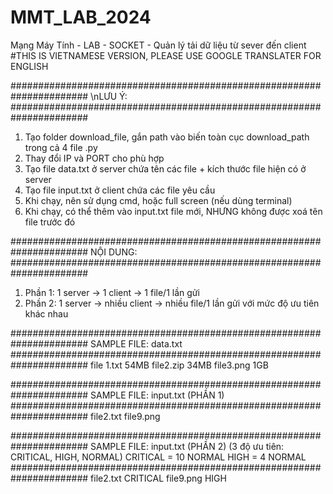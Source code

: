 # MMT_LAB_2024
Mạng Máy Tính - LAB - SOCKET - Quản lý tải dữ liệu từ sever đến client
#THIS IS VIETNAMESE VERSION, PLEASE USE GOOGLE TRANSLATER FOR ENGLISH


######################################################################
\nLƯU Ý:
######################################################################
1. Tạo folder download_file, gắn path vào biến toàn cục download_path trong cả 4 file .py
2. Thay đổi IP và PORT cho phù hợp
3. Tạo file data.txt ở server chứa tên các file + kích thước file hiện có ở server
4. Tạo file input.txt ở client chứa các file yêu cầu
5. Khi chạy, nên sử dụng cmd, hoặc full screen (nếu dùng terminal)
6. Khi chạy, có thể thêm vào input.txt file mới, NHƯNG không được xoá tên file trước đó



######################################################################
NỘI DUNG:
######################################################################
1. Phần 1: 1 server -> 1 client -> 1 file/1 lần gửi
2. Phần 2: 1 server -> nhiều client -> nhiều file/1 lần gửi với mức độ ưu tiên khác nhau



######################################################################
SAMPLE FILE: data.txt
######################################################################
file 1.txt 54MB
file2.zip 34MB
file3.png 1GB



######################################################################
SAMPLE FILE: input.txt (PHẦN 1)
######################################################################
file2.txt
file9.png



######################################################################
SAMPLE FILE: input.txt (PHẦN 2) (3 độ ưu tiên: CRITICAL, HIGH, NORMAL)
CRITICAL = 10 NORMAL
HIGH = 4 NORMAL
######################################################################
file2.txt CRITICAL
file9.png HIGH



